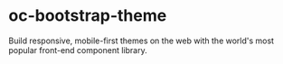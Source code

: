 # oc-bootstrap-theme
Build responsive, mobile-first themes on the web with the world's most popular front-end component library.
